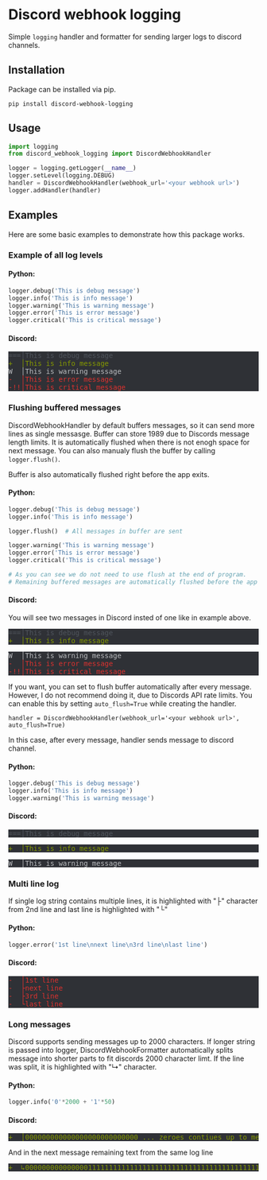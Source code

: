 # Discord webhook logging
Simple `logging` handler and formatter for sending larger logs to discord channels.

## Installation
Package can be installed via pip.

`pip install discord-webhook-logging`

## Usage
```python
import logging
from discord_webhook_logging import DiscordWebhookHandler

logger = logging.getLogger(__name__)
logger.setLevel(logging.DEBUG)
handler = DiscordWebhookHandler(webhook_url='<your webhook url>')
logger.addHandler(handler)
```

## Examples
Here are some basic examples to demonstrate how this package works.

### Example of all log levels
#### Python:
```python
logger.debug('This is debug message')
logger.info('This is info message')
logger.warning('This is warning message')
logger.error('This is error message')
logger.critical('This is critical message')
```
#### Discord:
<pre style="background-color: #2f3136">
<span style="color:rgb(79, 84, 92)">===&boxv;This is debug message</span>
<span style="color:rgb(133, 153, 0)">+  &boxv;This is info message</span>
<span style="color:rgb(185, 187, 190)">W  &boxv;This is warning message</span>
<span style="color:rgb(220, 50, 47)">-  &boxv;This is error message</span>
<span style="color:rgb(220, 50, 47)">-!!&boxv;This is critical message</span>
</pre>

### Flushing buffered messages
DiscordWebhookHandler by default buffers messages, so it can send more lines as single messasge. Buffer can store 1989 due to Discords message length limits. It is automatically flushed when there is not enogh space for next message. You can also manualy flush the buffer by calling `logger.flush()`.

Buffer is also automatically flushed right before the app exits.

#### Python:
```python
logger.debug('This is debug message')
logger.info('This is info message')

logger.flush()  # All messages in buffer are sent

logger.warning('This is warning message')
logger.error('This is error message')
logger.critical('This is critical message')

# As you can see we do not need to use flush at the end of program.
# Remaining buffered messages are automatically flushed before the app exits.
```
#### Discord:

You will see two messages in Discord insted of one like in example above.
<pre style="background-color: #2f3136">
<span style="color:rgb(79, 84, 92)">===&boxv;This is debug message</span>
<span style="color:rgb(133, 153, 0)">+  &boxv;This is info message</span>
</pre>
<pre style="background-color: #2f3136">
<span style="color:rgb(185, 187, 190)">W  &boxv;This is warning message</span>
<span style="color:rgb(220, 50, 47)">-  &boxv;This is error message</span>
<span style="color:rgb(220, 50, 47)">-!!&boxv;This is critical message</span>
</pre>

If you want, you can set to flush buffer automatically after every message. However, I do not recommend doing it, due to Discords API rate limits.
You can enable this by setting `auto_flush=True` while creating the handler.

`handler = DiscordWebhookHandler(webhook_url='<your webhook url>', auto_flush=True)`

In this case, after every message, handler sends message to discord channel.

#### Python:
```python
logger.debug('This is debug message')
logger.info('This is info message')
logger.warning('This is warning message')
```
#### Discord:
<pre style="background-color: #2f3136">
<span style="color:rgb(79, 84, 92)">===&boxv;This is debug message</span>
</pre>
<pre style="background-color: #2f3136">
<span style="color:rgb(133, 153, 0)">+  &boxv;This is info message</span>
</pre>
<pre style="background-color: #2f3136">
<span style="color:rgb(185, 187, 190)">W  &boxv;This is warning message</span>
</pre>


### Multi line log
If single log string contains multiple lines, it is highlighted with "&boxvr;" character from 2nd line and last line is highlighted with "&boxur;"

#### Python:
```python
logger.error('1st line\nnext line\n3rd line\nlast line')
```

#### Discord:
<pre style="background-color: #2f3136">
<span style="color:rgb(220, 50, 47)">-  &boxv;1st line
-  &boxvr;next line
-  &boxvr;3rd line
-  &boxur;last line</span>
</pre>

### Long messages
Discord supports sending messages up to 2000 characters. If longer string is passed into logger, DiscordWebhookFormatter automatically splits message into shorter parts to fit discords 2000 character limt.
If the line was split, it is highlighted with "&rdsh;" character.

#### Python:
```python
logger.info('0'*2000 + '1'*50)
```

#### Discord:
<pre style="background-color: #2f3136">
<span style="color:rgb(133, 153, 0)">+  &boxv;000000000000000000000000000 ... zeroes contiues up to message length limit</span>
</pre>
And in the next message remaining text from the same log line
<pre style="background-color: #2f3136">
<span style="color:rgb(133, 153, 0)">+  &rdsh;00000000000000011111111111111111111111111111111111111111111111111</span>
</pre>
